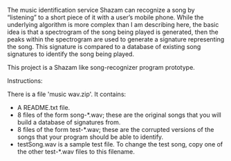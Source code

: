 The music identification service Shazam can recognize a song by “listening” to a short piece of it with a user’s mobile phone. While the underlying algorithm is more complex than I am describing here, the basic idea is that a spectrogram of the song being played is generated, then the peaks within the spectrogram are used to generate a signature representing the song. This signature is compared to a database of existing song signatures to identify the song being played.

This project is a Shazam like song-recognizer program prototype. 

Instructions:

There is a file 'music wav.zip'. It contains:
- A README.txt file.
- 8 files of the form song-*.wav; these are the original songs that you will build a
database of signatures from.
- 8 files of the form test-*.wav; these are the corrupted versions of the songs that
your program should be able to identify.
- testSong.wav is a sample test file. To change the test song, copy one of the other
test-*.wav files to this filename.
